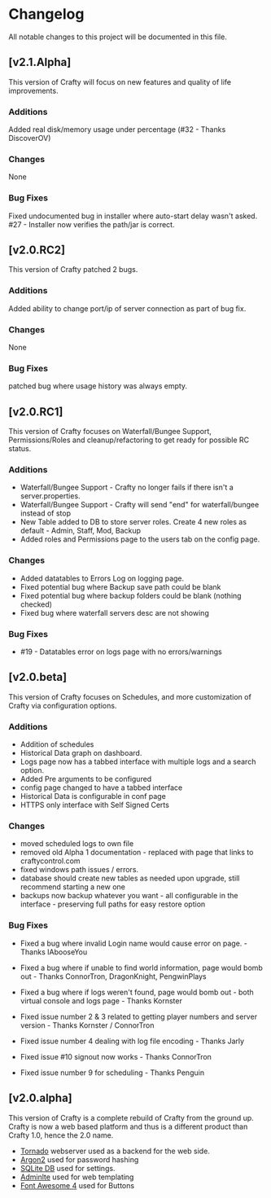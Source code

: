 # Changelog
All notable changes to this project will be documented in this file.


## [v2.1.Alpha]
This version of Crafty will focus on new features and quality of life improvements.

### Additions
Added real disk/memory usage under percentage (#32 - Thanks DiscoverOV)

### Changes
None

### Bug Fixes
Fixed undocumented bug in installer where auto-start delay wasn't asked.
#27 - Installer now verifies the path/jar is correct.

## [v2.0.RC2]
This version of Crafty patched 2 bugs.

### Additions
Added ability to change port/ip of server connection as part of bug fix.

### Changes
None

### Bug Fixes
patched bug where usage history was always empty.

## [v2.0.RC1]
This version of Crafty focuses on Waterfall/Bungee Support, Permissions/Roles
and cleanup/refactoring to get ready for possible RC status.

### Additions
- Waterfall/Bungee Support - Crafty no longer fails if there isn't a server.properties.
- Waterfall/Bungee Support - Crafty will send "end" for waterfall/bungee instead of stop
- New Table added to DB to store server roles. Create 4 new roles as default - Admin, Staff, Mod, Backup
- Added roles and Permissions page to the users tab on the config page.

### Changes
- Added datatables to Errors Log on logging page.
- Fixed potential bug where Backup save path could be blank
- Fixed potential bug where backup folders could be blank (nothing checked)
- Fixed bug where waterfall servers desc are not showing


### Bug Fixes
- #19 - Datatables error on logs page with no errors/warnings


## [v2.0.beta]
This version of Crafty focuses on Schedules, and more customization of 
Crafty via configuration options.  

### Additions
- Addition of schedules
- Historical Data graph on dashboard.
- Logs page now has a tabbed interface with multiple logs and a search option.
- Added Pre arguments to be configured
- config page changed to have a tabbed interface
- Historical Data is configurable in conf page
- HTTPS only interface with Self Signed Certs

### Changes
- moved scheduled logs to own file
- removed old Alpha 1 documentation - replaced with page that links to craftycontrol.com
- fixed windows path issues / errors.
- database should create new tables as needed upon upgrade, still recommend starting a new one
- backups now backup whatever you want - all configurable in the interface - preserving full paths for easy restore option

### Bug Fixes
* Fixed a bug where invalid Login name would cause error on page. - Thanks IAbooseYou

* Fixed a bug where if unable to find world information, page would bomb out - Thanks ConnorTron, DragonKnight, PengwinPlays

* Fixed a bug where if logs weren't found, page would bomb out - both virtual console and logs page - Thanks Kornster
    
* Fixed issue number 2 & 3 related to getting player numbers and server version - Thanks Kornster / ConnorTron
   
* Fixed issue number 4 dealing with log file encoding -  Thanks Jarly

* Fixed issue #10 signout now works - Thanks ConnorTron

* Fixed issue number 9 for scheduling - Thanks Penguin

## [v2.0.alpha]
This version of Crafty is a complete rebuild of Crafty from the ground up.
Crafty is now a web based platform and thus is a different product than
Crafty 1.0, hence the 2.0 name.

- [Tornado](https://www.tornadoweb.org/en/stable/) webserver used as a backend for the web side.
- [Argon2](https://pypi.org/project/argon2-cffi/) used for password hashing
- [SQLite DB](https://www.sqlite.org/index.html) used for settings.
- [Adminlte](https://adminlte.io/themes/AdminLTE/index2.html) used for web templating
- [Font Awesome 4](https://fontawesome.com/) used for Buttons 
